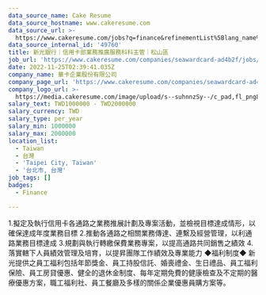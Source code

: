 ```yaml
---
data_source_name: Cake Resume
data_source_hostname: www.cakeresume.com
data_source_url: >-
  https://www.cakeresume.com/jobs?q=finance&refinementList%5Blang_name%5D%5B0%5D=English&refinementList%5Bsalary_type%5D=per_year&range%5Bsalary_range%5D%5Bmin%5D=1000000&page=3
data_source_internal_id: '49760'
title: 新光銀行｜信用卡部業務推廣服務科科主管｜松山區
job_url: 'https://www.cakeresume.com/companies/seawardcard-ad4b2f/jobs/87ef89'
date: 2022-11-25T02:39:41.035Z
company_name: 華卡企業股份有限公司
company_page_url: 'https://www.cakeresume.com/companies/seawardcard-ad4b2f'
company_logo_url: >-
  https://media.cakeresume.com/image/upload/s--suhnnzSy--/c_pad,fl_png8,h_200,w_200/v1655084033/v1kxveiliwnvvr4deoon.png
salary_text: TWD1000000 - TWD2000000
salary_currency: TWD
salary_type: per_year
salary_min: 1000000
salary_max: 2000000
location_list:
  - Taiwan
  - 台灣
  - 'Taipei City, Taiwan'
  - '台北市, 台灣'
job_tags: []
badges:
  - Finance

---
```


1.擬定及執行信用卡各通路之業務推展計劃及專案活動，並檢視目標達成情形，以確保達成年度業務目標 2.推動各通路之相關業務傳達、連繫及經營管理，以利通路業務目標達成 3.規劃與執行轉繳保費業務專案，以提高通路共同銷售之績效 4.落實轄下人員績效管理及培育，以提昇團隊工作績效及專業能力 ◆福利制度◆ 新光提供之員工福利包括年節獎金、員工持股信託、婚喪禮金、生日禮品、員工福利保險、員工房貸優惠、健全的退休金制度、每年定期免費的健康檢查及不定期的醫療優惠方案，職工福利社、員工餐廳及多樣的關係企業優惠員購方案等。
